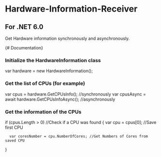 # Hardware-Information-Receiver
## For .NET 6.0
Get Hardware information synchronously and asynchronously.

{# Documentation}

### Initialize the HardwareInformation class

var hardware = new HardwareInformation();

### Get the list of CPUs (for example)

var cpus = hardware.GetCPUsInfo(); //synchronously
var cpusAsync = await hardware.GetCPUsInfoAsync(); //asynchronously

### Get the information of the CPUs

if (cpus.Length > 0) //Check if a CPU was found
  {
      var cpu = cpus[0]; //Save first CPU
      
      var coresNumber = cpu.NumberOfCores; //Get Numbers of Cores from saved CPU
  }
